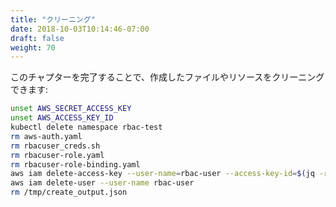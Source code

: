 ```yaml
---
title: "クリーニング"
date: 2018-10-03T10:14:46-07:00
draft: false
weight: 70
---
```


<!--
Once you have completed this chapter, you can cleanup the files and resources you created by issuing the following commands:
-->
このチャプターを完了することで、作成したファイルやリソースをクリーニングできます:

```bash
unset AWS_SECRET_ACCESS_KEY
unset AWS_ACCESS_KEY_ID
kubectl delete namespace rbac-test
rm aws-auth.yaml
rm rbacuser_creds.sh
rm rbacuser-role.yaml
rm rbacuser-role-binding.yaml
aws iam delete-access-key --user-name=rbac-user --access-key-id=$(jq -r .AccessKey.AccessKeyId /tmp/create_output.json)
aws iam delete-user --user-name rbac-user
rm /tmp/create_output.json
```
